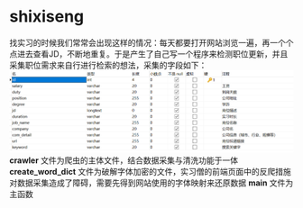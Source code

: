 # shixiseng
找实习的时候我们常常会出现这样的情况：每天都要打开网站浏览一遍，再一个个点进去查看JD，不断地重复。于是产生了自己写一个程序来检测职位更新，并且采集职位需求来自行进行检索的想法，采集的字段如下：
![image](https://github.com/MrhistWhite/shixiseng/blob/master/add_img/shixiseng_discription.png)
**crawler** 文件为爬虫的主体文件，结合数据采集与清洗功能于一体
**create_word_dict** 文件为破解字体加密的文件，实习僧的前端页面中的反爬措施对数据采集造成了障碍，需要先得到网站使用的字体映射来还原数据
**main** 文件为主函数

